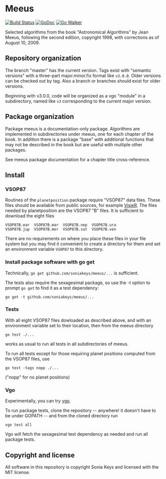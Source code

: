 # Meeus

[![Build Status](https://travis-ci.org/soniakeys/meeus.png)](https://travis-ci.org/soniakeys/meeus) [![GoDoc](https://godoc.org/github.com/soniakeys/meeus?status.svg)](https://godoc.org/github.com/soniakeys/meeus) [![Go Walker](http://gowalker.org/api/v1/badge)](http://gowalker.org/github.com/soniakeys/meeus)

Selected algorithms from the book "Astronomical Algorithms"
by Jean Meeus, following the second edition, copyright 1998,
with corrections as of August 10, 2009.

## Repository organization

The branch "master" has the current version.  Tags exist with "semantic
versions" with a three-part major.minor.fix format like `v3.0.0`.  Older
versions can be checked out by tag.  Also a branch or branches should exist
for older versions.

Beginning with v3.0.0, code will be organized as a vgo "module" in a
subdirectory, named like `v3` corresponding to the current major version.

## Package organization

Package meeus is a documentation-only package.  Algorithms are implemented
in subdirectories under meeus, one for each chapter of the book.  In addition
there is a package "base" with additional functions that may not be described
in the book but are useful with multiple other packages.

See meeus package documentation for a chapter title cross-reference.

## Install

### VSOP87

Routines of the `planetposition` package require "VSOP87" data files.  These
files should be available from public sources, for example
[VisieR](http://cdsarc.u-strasbg.fr/viz-bin/qcat?VI/81/).  The files needed
by planetposition are the VSOP87 "B" files.  It is sufficient to download
the eight files

    VSOP87B.ear  VSOP87B.mar  VSOP87B.nep  VSOP87B.ura
    VSOP87B.jup  VSOP87B.mer  VSOP87B.sat  VSOP87B.ven

There are no requirements on where you place these files in your file system
but you may find it convenient to create a directory for them and set an
environment variable `VSOP87` to this directory.

### Install package software with go get

Technically, `go get github.com/soniakeys/meeus/...` is sufficient.

The tests also require the sexagesimal package, so use the -t option to prompt
`go get` to find it as a test dependency:

    go get -t github.com/soniakeys/meeus/...

### Tests

With all eight VSOP87 files dowloaded as described above, and with an
environment variable set to their location, then from the meeus directory

    go test ./...

works as usual to run all tests in all subdirectories of meeus.

To run all tests except for those requiring planet positions computed from
the VSOP87 files, use

    go test -tags nopp ./...

("nopp" for no planet positions)

### Vgo

Experimentally, you can try [vgo](https://research.swtch.com/vgo).

To run package tests, clone the repository -- anywhere! it doesn't have to
be under GOPATH -- and from the cloned directory run

    vgo test all

Vgo will fetch the sexagesimal test dependency as needed and run all
package tests.

## Copyright and license

All software in this repository is copyright Sonia Keys and licensed with the
MIT license.


